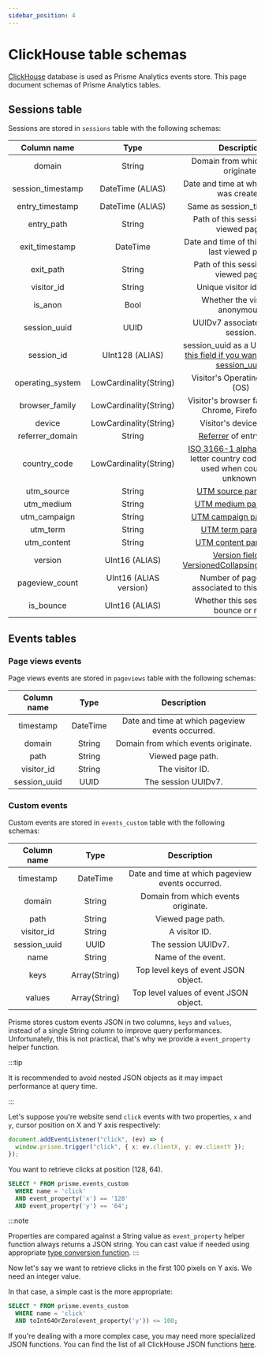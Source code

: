 ```yaml
---
sidebar_position: 4
---
```


# ClickHouse table schemas

[ClickHouse](https://clickhouse.com) database is used as Prisme Analytics events
store. This page document schemas of Prisme Analytics tables.

## Sessions table

Sessions are stored in `sessions` table with the following schemas:

|    Column name    |          Type          |                                                                         Description                                                                         |
| :---------------: | :--------------------: | :---------------------------------------------------------------------------------------------------------------------------------------------------------: |
|      domain       |         String         |                                                             Domain from which events originate.                                                             |
| session_timestamp |    DateTime (ALIAS)    |                                                         Date and time at which session was created.                                                         |
|  entry_timestamp  |    DateTime (ALIAS)    |                                                                 Same as session_timestamp.                                                                  |
|    entry_path     |         String         |                                                          Path of this session's first viewed page.                                                          |
|  exit_timestamp   |        DateTime        |                                                      Date and time of this session's last viewed page.                                                      |
|     exit_path     |         String         |                                                          Path of this session's last viewed page?                                                           |
|    visitor_id     |         String         |                                                                 Unique visitor identifier.                                                                  |
|      is_anon      |          Bool          |                                                              Whether the visitor is anonymous.                                                              |
|   session_uuid    |          UUID          |                                                             UUIDv7 associated to this session.                                                              |
|    session_id     |    UInt128 (ALIAS)     |       session_uuid as a UInt128, [use this field if you want to sort on session_uuid](https://clickhouse.com/docs/en/sql-reference/data-types/uuid).        |
| operating_system  | LowCardinality(String) |                                                               Visitor's Operating System (OS)                                                               |
|  browser_family   | LowCardinality(String) |                                                    Visitor's browser family (e.g. Chrome, Firefox, etc)                                                     |
|      device       | LowCardinality(String) |                                                                   Visitor's device name.                                                                    |
|  referrer_domain  |         String         |                                [Referrer](https://developer.mozilla.org/en-US/docs/Web/HTTP/Headers/Referer) of entry page.                                 |
|   country_code    | LowCardinality(String) |           [ISO 3166-1 alpha-2](https://en.wikipedia.org/wiki/ISO_3166-1_alpha-2) – two-letter country codes. (XX is used when country is unknown)           |
|    utm_source     |         String         |                                            [UTM source parameter](https://en.wikipedia.org/wiki/UTM_parameters).                                            |
|    utm_medium     |         String         |                                            [UTM medium parameter](https://en.wikipedia.org/wiki/UTM_parameters).                                            |
|   utm_campaign    |         String         |                                           [UTM campaign parameter](https://en.wikipedia.org/wiki/UTM_parameters).                                           |
|     utm_term      |         String         |                                             [UTM term parameter](https://en.wikipedia.org/wiki/UTM_parameters).                                             |
|    utm_content    |         String         |                                           [UTM content parameter](https://en.wikipedia.org/wiki/UTM_parameters).                                            |
|      version      |     UInt16 (ALIAS)     | [Version field of VersionedCollapsingMergeTree](https://clickhouse.com/docs/en/engines/table-engines/mergetree-family/versionedcollapsingmergetree#version) |
|  pageview_count   | UInt16 (ALIAS version) |                                                       Number of pageviews associated to this session.                                                       |
|     is_bounce     |     UInt16 (ALIAS)     |                                                          Whether this session is a bounce or not.                                                           |

## Events tables

### Page views events

Page views events are stored in `pageviews` table with the following schemas:

| Column name  |   Type   |                   Description                    |
| :----------: | :------: | :----------------------------------------------: |
|  timestamp   | DateTime | Date and time at which pageview events occurred. |
|    domain    |  String  |       Domain from which events originate.        |
|     path     |  String  |                Viewed page path.                 |
|  visitor_id  |  String  |                 The visitor ID.                  |
| session_uuid |   UUID   |               The session UUIDv7.                |

### Custom events

Custom events are stored in `events_custom` table with the following schemas:

| Column name  |     Type      |                   Description                    |
| :----------: | :-----------: | :----------------------------------------------: |
|  timestamp   |   DateTime    | Date and time at which pageview events occurred. |
|    domain    |    String     |       Domain from which events originate.        |
|     path     |    String     |                Viewed page path.                 |
|  visitor_id  |    String     |                  A visitor ID.                   |
| session_uuid |     UUID      |               The session UUIDv7.                |
|     name     |    String     |                Name of the event.                |
|     keys     | Array(String) |       Top level keys of event JSON object.       |
|    values    | Array(String) |      Top level values of event JSON object.      |

Prisme stores custom events JSON in two columns, `keys` and `values`, instead of
a single String column to improve query performances. Unfortunately, this is not
practical, that's why we provide a `event_property` helper function.

:::tip

It is recommended to avoid nested JSON objects as it may impact performance at
query time.

:::

Let's suppose you're website send `click` events with two properties, `x` and
`y`, cursor position on X and Y axis respectively:

```js
document.addEventListener("click", (ev) => {
  window.prisme.trigger("click", { x: ev.clientX, y: ev.clientY });
});
```

You want to retrieve clicks at position (128, 64).

```SQL
SELECT * FROM prisme.events_custom
  WHERE name = 'click'
  AND event_property('x') == '128'
  AND event_property('y') == '64';
```

:::note

Properties are compared against a String value as `event_property` helper
function always returns a JSON string. You can cast value if needed using
appropriate
[type conversion function](https://clickhouse.com/docs/en/sql-reference/functions/type-conversion-functions).
:::

Now let's say we want to retrieve clicks in the first 100 pixels on Y axis. We
need an integer value.

In that case, a simple cast is the more appropriate:

```SQL
SELECT * FROM prisme.events_custom
  WHERE name = 'click'
  AND toInt64OrZero(event_property('y')) <= 100;
```

If you're dealing with a more complex case, you may need more specialized JSON
functions. You can find the list of all ClickHouse JSON functions
[here](https://clickhouse.com/docs/en/sql-reference/functions/json-functions).
